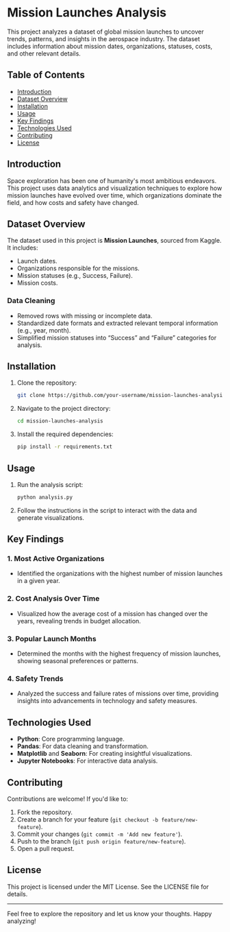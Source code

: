 # Mission Launches Analysis

This project analyzes a dataset of global mission launches to uncover trends, patterns, and insights in the aerospace industry. The dataset includes information about mission dates, organizations, statuses, costs, and other relevant details.

## Table of Contents
- [Introduction](#introduction)
- [Dataset Overview](#dataset-overview)
- [Installation](#installation)
- [Usage](#usage)
- [Key Findings](#key-findings)
- [Technologies Used](#technologies-used)
- [Contributing](#contributing)
- [License](#license)

## Introduction
Space exploration has been one of humanity's most ambitious endeavors. This project uses data analytics and visualization techniques to explore how mission launches have evolved over time, which organizations dominate the field, and how costs and safety have changed.

## Dataset Overview
The dataset used in this project is **Mission Launches**, sourced from Kaggle. It includes:
- Launch dates.
- Organizations responsible for the missions.
- Mission statuses (e.g., Success, Failure).
- Mission costs.

### Data Cleaning
- Removed rows with missing or incomplete data.
- Standardized date formats and extracted relevant temporal information (e.g., year, month).
- Simplified mission statuses into “Success” and “Failure” categories for analysis.

## Installation
1. Clone the repository:
   ```bash
   git clone https://github.com/your-username/mission-launches-analysis.git
   ```
2. Navigate to the project directory:
   ```bash
   cd mission-launches-analysis
   ```
3. Install the required dependencies:
   ```bash
   pip install -r requirements.txt
   ```

## Usage
1. Run the analysis script:
   ```bash
   python analysis.py
   ```
2. Follow the instructions in the script to interact with the data and generate visualizations.

## Key Findings
### 1. Most Active Organizations
- Identified the organizations with the highest number of mission launches in a given year.

### 2. Cost Analysis Over Time
- Visualized how the average cost of a mission has changed over the years, revealing trends in budget allocation.

### 3. Popular Launch Months
- Determined the months with the highest frequency of mission launches, showing seasonal preferences or patterns.

### 4. Safety Trends
- Analyzed the success and failure rates of missions over time, providing insights into advancements in technology and safety measures.

## Technologies Used
- **Python**: Core programming language.
- **Pandas**: For data cleaning and transformation.
- **Matplotlib** and **Seaborn**: For creating insightful visualizations.
- **Jupyter Notebooks**: For interactive data analysis.

## Contributing
Contributions are welcome! If you'd like to:
1. Fork the repository.
2. Create a branch for your feature (`git checkout -b feature/new-feature`).
3. Commit your changes (`git commit -m 'Add new feature'`).
4. Push to the branch (`git push origin feature/new-feature`).
5. Open a pull request.

## License
This project is licensed under the MIT License. See the LICENSE file for details.

---

Feel free to explore the repository and let us know your thoughts. Happy analyzing!

